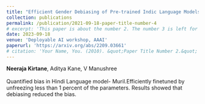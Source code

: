 ```yaml
---
title: "Efficient Gender Debiasing of Pre-trained Indic Language Models"
collection: publications
permalink: /publication/2021-09-18-paper-title-number-4
# excerpt: 'This paper is about the number 2. The number 3 is left for future work.'
date: 2023-09-18
venue: 'Deployable AI workshop, AAAI'
paperurl: 'https://arxiv.org/abs/2209.03661'
# citation: 'Your Name, You. (2010). &quot;Paper Title Number 2.&quot; <i>Journal 1</i>. 1(2).'
---
```

**Neeraja Kirtane**, Aditya Kane, V Manushree<br><br> Quantified bias in Hindi Language model- Muril.Efficiently finetuned by unfreezing less than 1 percent of the parameters. Results showed that debiasing reduced the bias.

<!-- Recommended citation: Your Name, You. (2010). "Paper Title Number 2." <i>Journal 1</i>. 1(2). -->